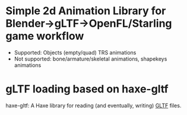 # Simple 2d Animation Library for Blender->gLTF->OpenFL/Starling game workflow
- Supported: Objects (empty/quad) TRS animations
- Not supported: bone/armature/skeletal animations, shapekeys animations

# gLTF loading based on haxe-gltf
haxe-gltf: A Haxe library for reading (and eventually, writing) [GLTF](https://github.com/KhronosGroup/glTF) files.
